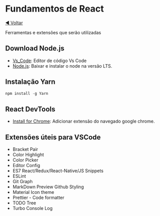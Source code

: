 # Fundamentos de React
[◄ Voltar](../README.md)

Ferramentas e extensões que serão utilizadas

## Download Node.js
* [Vs_Code](https://code.visualstudio.com/download): Editor de código Vs Code
* [Node.js](https://nodejs.org/en): Baixar e instalar o node na versão LTS.

## Instalação Yarn
```py
npm install -g Yarn
```

## React DevTools
* [Install for Chrome](https://chromewebstore.google.com/detail/react-developer-tools/fmkadmapgofadopljbjfkapdkoienihi?pli=1): Adicionar extensão do navegado google chrome.

## Extensões úteis para VSCode
* Bracket Pair
* Color Highlight
* Color Picker
* Editor Config
* ES7 React/Redux/React-Native/JS Snippets
* ESLint
* Git Graph
* MarkDown Preview Github Styling
* Material Icon theme
* Prettier - Code formatter
* TODO Tree
* Turbo Console Log
